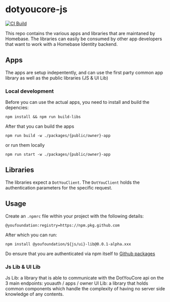 # dotyoucore-js

[![CI Build](https://github.com/YouFoundation/dotyoucore-js/actions/workflows/ci.yml/badge.svg)](https://github.com/YouFoundation/dotyoucore-js/actions/workflows/ci.yml)

This repo contains the various apps and libraries that are maintaned by Homebase. The libraries can easily be consumed by other app developers that want to work with a Homebase Identity backend.

## Apps

The apps are setup indepentently, and can use the first party common app library as well as the public libraries (JS & UI Lib)

### Local development

Before you can use the actual apps, you need to install and build the depencies:

`npm install && npm run build-libs`

After that you can build the apps

`npm run build -w ./packages/{public/owner}-app`

or run them locally

`npm run start -w ./packages/{public/owner}-app`

## Libraries

The libraries expect a `DotYouClient`. The `DotYouClient` holds the authentication parameters for the specific request.

## Usage

Create an `.npmrc` file within your project with the following details:

`@youfoundation:registry=https://npm.pkg.github.com`

After which you can run:

`npm install @youfoundation/${js/ui}-lib@0.0.1-alpha.xxx`

Do ensure that you are authenticated via npm itself to [Github packages](https://docs.github.com/en/packages/working-with-a-github-packages-registry/working-with-the-npm-registry)

### Js Lib & UI Lib

Js Lib: a library that is able to communicate with the DotYouCore api on the 3 main endpoints: youauth / apps / owner
UI Lib: a library that holds common components which handle the complexity of having no server side knowledge of any contents.
